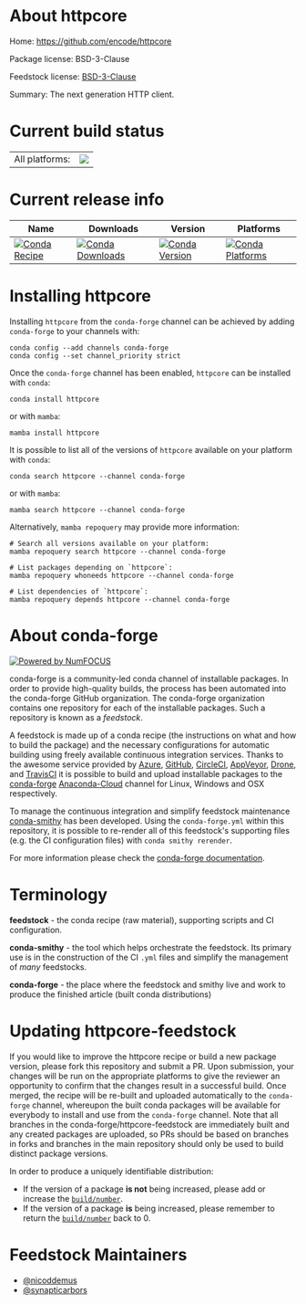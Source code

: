 About httpcore
==============

Home: https://github.com/encode/httpcore

Package license: BSD-3-Clause

Feedstock license: [BSD-3-Clause](https://github.com/conda-forge/httpcore-feedstock/blob/main/LICENSE.txt)

Summary: The next generation HTTP client.

Current build status
====================


<table><tr><td>All platforms:</td>
    <td>
      <a href="https://dev.azure.com/conda-forge/feedstock-builds/_build/latest?definitionId=6965&branchName=main">
        <img src="https://dev.azure.com/conda-forge/feedstock-builds/_apis/build/status/httpcore-feedstock?branchName=main">
      </a>
    </td>
  </tr>
</table>

Current release info
====================

| Name | Downloads | Version | Platforms |
| --- | --- | --- | --- |
| [![Conda Recipe](https://img.shields.io/badge/recipe-httpcore-green.svg)](https://anaconda.org/conda-forge/httpcore) | [![Conda Downloads](https://img.shields.io/conda/dn/conda-forge/httpcore.svg)](https://anaconda.org/conda-forge/httpcore) | [![Conda Version](https://img.shields.io/conda/vn/conda-forge/httpcore.svg)](https://anaconda.org/conda-forge/httpcore) | [![Conda Platforms](https://img.shields.io/conda/pn/conda-forge/httpcore.svg)](https://anaconda.org/conda-forge/httpcore) |

Installing httpcore
===================

Installing `httpcore` from the `conda-forge` channel can be achieved by adding `conda-forge` to your channels with:

```
conda config --add channels conda-forge
conda config --set channel_priority strict
```

Once the `conda-forge` channel has been enabled, `httpcore` can be installed with `conda`:

```
conda install httpcore
```

or with `mamba`:

```
mamba install httpcore
```

It is possible to list all of the versions of `httpcore` available on your platform with `conda`:

```
conda search httpcore --channel conda-forge
```

or with `mamba`:

```
mamba search httpcore --channel conda-forge
```

Alternatively, `mamba repoquery` may provide more information:

```
# Search all versions available on your platform:
mamba repoquery search httpcore --channel conda-forge

# List packages depending on `httpcore`:
mamba repoquery whoneeds httpcore --channel conda-forge

# List dependencies of `httpcore`:
mamba repoquery depends httpcore --channel conda-forge
```


About conda-forge
=================

[![Powered by
NumFOCUS](https://img.shields.io/badge/powered%20by-NumFOCUS-orange.svg?style=flat&colorA=E1523D&colorB=007D8A)](https://numfocus.org)

conda-forge is a community-led conda channel of installable packages.
In order to provide high-quality builds, the process has been automated into the
conda-forge GitHub organization. The conda-forge organization contains one repository
for each of the installable packages. Such a repository is known as a *feedstock*.

A feedstock is made up of a conda recipe (the instructions on what and how to build
the package) and the necessary configurations for automatic building using freely
available continuous integration services. Thanks to the awesome service provided by
[Azure](https://azure.microsoft.com/en-us/services/devops/), [GitHub](https://github.com/),
[CircleCI](https://circleci.com/), [AppVeyor](https://www.appveyor.com/),
[Drone](https://cloud.drone.io/welcome), and [TravisCI](https://travis-ci.com/)
it is possible to build and upload installable packages to the
[conda-forge](https://anaconda.org/conda-forge) [Anaconda-Cloud](https://anaconda.org/)
channel for Linux, Windows and OSX respectively.

To manage the continuous integration and simplify feedstock maintenance
[conda-smithy](https://github.com/conda-forge/conda-smithy) has been developed.
Using the ``conda-forge.yml`` within this repository, it is possible to re-render all of
this feedstock's supporting files (e.g. the CI configuration files) with ``conda smithy rerender``.

For more information please check the [conda-forge documentation](https://conda-forge.org/docs/).

Terminology
===========

**feedstock** - the conda recipe (raw material), supporting scripts and CI configuration.

**conda-smithy** - the tool which helps orchestrate the feedstock.
                   Its primary use is in the construction of the CI ``.yml`` files
                   and simplify the management of *many* feedstocks.

**conda-forge** - the place where the feedstock and smithy live and work to
                  produce the finished article (built conda distributions)


Updating httpcore-feedstock
===========================

If you would like to improve the httpcore recipe or build a new
package version, please fork this repository and submit a PR. Upon submission,
your changes will be run on the appropriate platforms to give the reviewer an
opportunity to confirm that the changes result in a successful build. Once
merged, the recipe will be re-built and uploaded automatically to the
`conda-forge` channel, whereupon the built conda packages will be available for
everybody to install and use from the `conda-forge` channel.
Note that all branches in the conda-forge/httpcore-feedstock are
immediately built and any created packages are uploaded, so PRs should be based
on branches in forks and branches in the main repository should only be used to
build distinct package versions.

In order to produce a uniquely identifiable distribution:
 * If the version of a package **is not** being increased, please add or increase
   the [``build/number``](https://docs.conda.io/projects/conda-build/en/latest/resources/define-metadata.html#build-number-and-string).
 * If the version of a package **is** being increased, please remember to return
   the [``build/number``](https://docs.conda.io/projects/conda-build/en/latest/resources/define-metadata.html#build-number-and-string)
   back to 0.

Feedstock Maintainers
=====================

* [@nicoddemus](https://github.com/nicoddemus/)
* [@synapticarbors](https://github.com/synapticarbors/)

